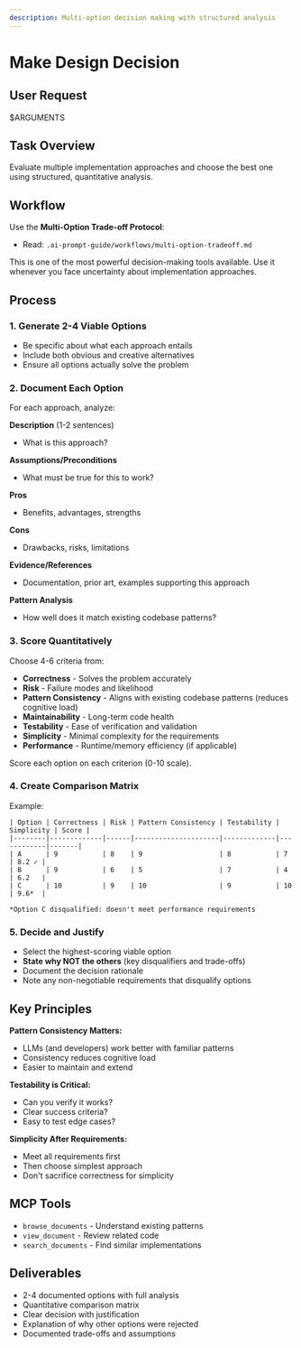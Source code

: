 ```yaml
---
description: Multi-option decision making with structured analysis
---
```


# Make Design Decision

## User Request

$ARGUMENTS

## Task Overview

Evaluate multiple implementation approaches and choose the best one using structured, quantitative analysis.

## Workflow

Use the **Multi-Option Trade-off Protocol**:
- Read: `.ai-prompt-guide/workflows/multi-option-tradeoff.md`

This is one of the most powerful decision-making tools available. Use it whenever you face uncertainty about implementation approaches.

## Process

### 1. Generate 2-4 Viable Options
- Be specific about what each approach entails
- Include both obvious and creative alternatives
- Ensure all options actually solve the problem

### 2. Document Each Option

For each approach, analyze:

**Description** (1-2 sentences)
- What is this approach?

**Assumptions/Preconditions**
- What must be true for this to work?

**Pros**
- Benefits, advantages, strengths

**Cons**
- Drawbacks, risks, limitations

**Evidence/References**
- Documentation, prior art, examples supporting this approach

**Pattern Analysis**
- How well does it match existing codebase patterns?

### 3. Score Quantitatively

Choose 4-6 criteria from:
- **Correctness** - Solves the problem accurately
- **Risk** - Failure modes and likelihood
- **Pattern Consistency** - Aligns with existing codebase patterns (reduces cognitive load)
- **Maintainability** - Long-term code health
- **Testability** - Ease of verification and validation
- **Simplicity** - Minimal complexity for the requirements
- **Performance** - Runtime/memory efficiency (if applicable)

Score each option on each criterion (0-10 scale).

### 4. Create Comparison Matrix

Example:
```
| Option | Correctness | Risk | Pattern Consistency | Testability | Simplicity | Score |
|--------|-------------|------|---------------------|-------------|------------|-------|
| A      | 9           | 8    | 9                   | 8           | 7          | 8.2 ✓ |
| B      | 9           | 6    | 5                   | 7           | 4          | 6.2   |
| C      | 10          | 9    | 10                  | 9           | 10         | 9.6*  |

*Option C disqualified: doesn't meet performance requirements
```

### 5. Decide and Justify

- Select the highest-scoring viable option
- **State why NOT the others** (key disqualifiers and trade-offs)
- Document the decision rationale
- Note any non-negotiable requirements that disqualify options

## Key Principles

**Pattern Consistency Matters:**
- LLMs (and developers) work better with familiar patterns
- Consistency reduces cognitive load
- Easier to maintain and extend

**Testability is Critical:**
- Can you verify it works?
- Clear success criteria?
- Easy to test edge cases?

**Simplicity After Requirements:**
- Meet all requirements first
- Then choose simplest approach
- Don't sacrifice correctness for simplicity

## MCP Tools

- `browse_documents` - Understand existing patterns
- `view_document` - Review related code
- `search_documents` - Find similar implementations

## Deliverables

- 2-4 documented options with full analysis
- Quantitative comparison matrix
- Clear decision with justification
- Explanation of why other options were rejected
- Documented trade-offs and assumptions
